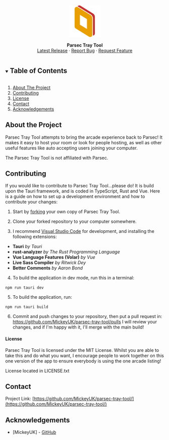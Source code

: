 <!-- PROJECT LOGO -->
<br />
<p align="center">
  <img src="public/assets/images/icon.png" width="100px">

  <p align="center">
    <b>Parsec Tray Tool</b>
    <br />
    <a href="https://github.com/MickeyUK/parsec-tray-tool/releases">Latest Release</a>
    ·
    <a href="https://github.com/MickeyUK/parsec-tray-tool/issues">Report Bug</a>
    ·
    <a href="https://github.com/MickeyUK/parsec-tray-tool/issues">Request Feature</a>
  </p>
</p>

<!-- TABLE OF CONTENTS -->
<details open="open">
  <summary><h2 style="display: inline-block">Table of Contents</h2></summary>
  <ol>
    <li>
      <a href="#about-the-project">About The Project</a>
    </li>
    <li><a href="#contributing">Contributing</a></li>
    <li><a href="#license">License</a></li>
    <li><a href="#contact">Contact</a></li>
    <li><a href="#acknowledgements">Acknowledgements</a></li>
  </ol>
</details>


## About the Project

Parsec Tray Tool attempts to bring the arcade experience back to Parsec! It makes it easy to host your room or look for people hosting, as well as other useful features like auto accepting users joining your computer.

The Parsec Tray Tool is not affiliated with Parsec.

## Contributing

If you would like to contribute to Parsec Tray Tool...please do! It is build upon the Tauri framework, and is coded in TypeScript, Rust and Vue. Here is a guide on how to set up a development environment and how to contribute your changes:

1. Start by [forking](https://github.com/MickeyUK/parsec-tray-tool/fork) your own copy of Parsec Tray Tool.

2. Clone your forked repository to your computer somewhere.

3. I recommend [Visual Studio Code](https://code.visualstudio.com/) for development, and installing the following extensions:

* **Tauri** *by Tauri*
* **rust-analyzer** *by The Rust Programming Language*
* **Vue Language Features (Volar)** *by Vue*
* **Live Sass Compiler** *by Ritwick Dey*
* **Better Comments** *by Aaron Bond*

4. To build the application in dev mode, run this in a terminal:
``` 
npm run tauri dev 
```

5. To build the application, run:

```
npm run tauri build
```

6. Commit and push changes to your repository, then put a pull request in:
https://github.com/MickeyUK/parsec-tray-tool/pulls
I will review your changes, and if I'm happy with it, I'll merge with the main build!

#### License

Parsec Tray Tool is licensed under the MIT License. Whilst you are able to take this and do what you want, I encourage people to work together on this one version of the app to ensure everybody is using the one arcade listing!

License located in LICENSE.txt


## Contact


Project Link: [https://github.com/MickeyUK/parsec-tray-tool/](https://github.com/MickeyUK/parsec-tray-tool/)



<!-- ACKNOWLEDGEMENTS -->
## Acknowledgements

* [MickeyUK] - [GitHub](https://github.com/MickeyUK)
